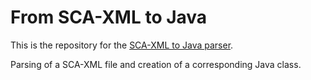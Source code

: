 From SCA-XML to Java
================

This is the repository for the [SCA-XML to Java parser](https://github.com/yamunamaccarana/fromSCAXMLtoJava/wiki).

Parsing of a SCA-XML file and creation of a corresponding Java class.
